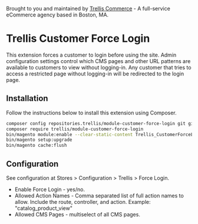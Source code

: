 Brought to you and maintained by [Trellis Commerce](https://trellis.co/) - A full-service eCommerce agency based in 
Boston, MA.

# Trellis Customer Force Login
This extension forces a customer to login before using the site. Admin configuration settings control which CMS 
pages and other URL patterns are available to customers to view without logging-in. Any customer that tries to 
access a restricted page without logging-in will be redirected to the login page.

## Installation
Follow the instructions below to install this extension using Composer.
```bash
composer config repositories.trellis/module-customer-force-login git git@github.com:TrellisCommerce/magento-customer-force-login
composer require trellis/module-customer-force-login
bin/magento module:enable --clear-static-content Trellis_CustomerForceLogin
bin/magento setup:upgrade
bin/magento cache:flush
```

## Configuration

See configuration at Stores > Configuration > Trellis > Force Login.

* Enable Force Login - yes/no.
* Allowed Action Names - Comma separated list of full action names to allow. Include the route, controller, and action. Example: "catalog_product_view"
* Allowed CMS Pages - multiselect of all CMS pages.